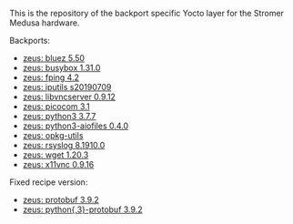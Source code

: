 This is the repository of the backport specific Yocto layer for the Stromer Medusa hardware.

Backports:
- [zeus: bluez 5.50](https://github.com/kraj/poky/commit/f9ef210967ab34168d4a24930987dc0731baf56f)
- [zeus: busybox 1.31.0](https://github.com/kraj/poky/commit/3e311128b2514f4303422cfd9d455ff5965ea55a)
- [zeus: fping 4.2](https://github.com/openembedded/meta-openembedded/commit/410baed3e987ba0664feec46707978e5113efdc3)
- [zeus: iputils s20190709](https://github.com/kraj/poky/commit/b7138f18b616b27ee7c4850f2ee09a76a56415dd)
- [zeus: libvncserver 0.9.12](https://github.com/openembedded/meta-openembedded/commit/27ea5e705990f4e4a45f61109a81c597c10bf152)
- [zeus: picocom 3.1](https://github.com/openembedded/meta-openembedded/commit/c1ecd778cef733caf1e3b0ced7fd4da21f080e6d)
- [zeus: python3 3.7.7](https://github.com/kraj/poky/commit/acb0b159be8056a054bcec8be4a369199392d5b7)
- [zeus: python3-aiofiles 0.4.0](https://github.com/openembedded/meta-openembedded/commit/cf453be9f232424af551273a9aa76a5bf6e4a29b)
- [zeus: opkg-utils](https://github.com/kraj/poky/commit/a79bc39033c07e5cb0aa5ca95afe8f035c403f33)
- [zeus: rsyslog 8.1910.0](https://github.com/openembedded/meta-openembedded/commit/0d15888c61c2072d1525889a0c0ad6af5676f11d)
- [zeus: wget 1.20.3](https://github.com/kraj/poky/commit/ffaede231793509bcd4c1857ad54e6285ad10870)
- [zeus: x11vnc 0.9.16](https://github.com/openembedded/meta-openembedded/commit/34fddf6114423cb2595c7af88b83d2dd40fe3996)

Fixed recipe version:
- [zeus: protobuf 3.9.2](https://github.com/openembedded/meta-openembedded/commit/466fd78ac6a561ce7b47f2190f0aa3ea6aa3593e)
- [zeus: python{,3}-protobuf 3.9.2](https://github.com/openembedded/meta-openembedded/commit/ea7ce6dc37b7aed68bc5806318f5f58a411a3f2f)
